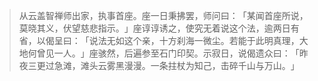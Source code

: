 > 从云盖智禅师出家，执事首座。座一日秉拂罢，师问曰：​「某闻首座所说，莫晓其义，伏望慈悲指示。​」座谆谆诱之，使究无着说这个法，逾两日有省，以偈呈曰：​「说法无如这个亲，十方刹海一微尘。若能于此明真理，大地何曾见一人。​」座骇然，后遍参至石门印契。示寂日，说偈遗众曰：​「昨夜三更过急滩，滩头云雾黑漫漫。一条拄杖为知己，击碎千山与万山。​」


